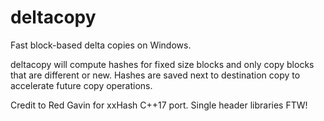 # deltacopy
Fast block-based delta copies on Windows.

deltacopy will compute hashes for fixed size blocks and only copy blocks that are different or new. Hashes are saved next to destination copy to accelerate future copy operations.

Credit to Red Gavin for xxHash C++17 port. Single header libraries FTW!